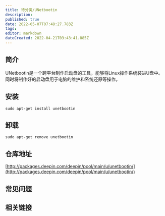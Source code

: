 ```yaml
---
title: 待分类/UNetbootin
description: 
published: true
date: 2022-05-07T07:48:27.783Z
tags: 
editor: markdown
dateCreated: 2022-04-21T03:43:41.885Z
---
```


## 简介

UNetbootin是一个跨平台制作启动盘的工具，能够将Linux操作系统装进U盘中。同时将制作好的启动盘用于电脑的维护和系统还原等操作。

## 安装

`sudo apt-get install unetbootin`

## 卸载

`sudo apt-get remove unetbootin`

## 仓库地址

[http://packages.deepin.com/deepin/pool/main/u/unetbootin/](http://packages.deepin.com/deepin/pool/main/u/unetbootin/)


## 常见问题


## 相关链接